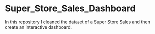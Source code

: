 # Super_Store_Sales_Dashboard
In this repository I cleaned the dataset of a Super Store Sales and then create an interactive dashboard.
